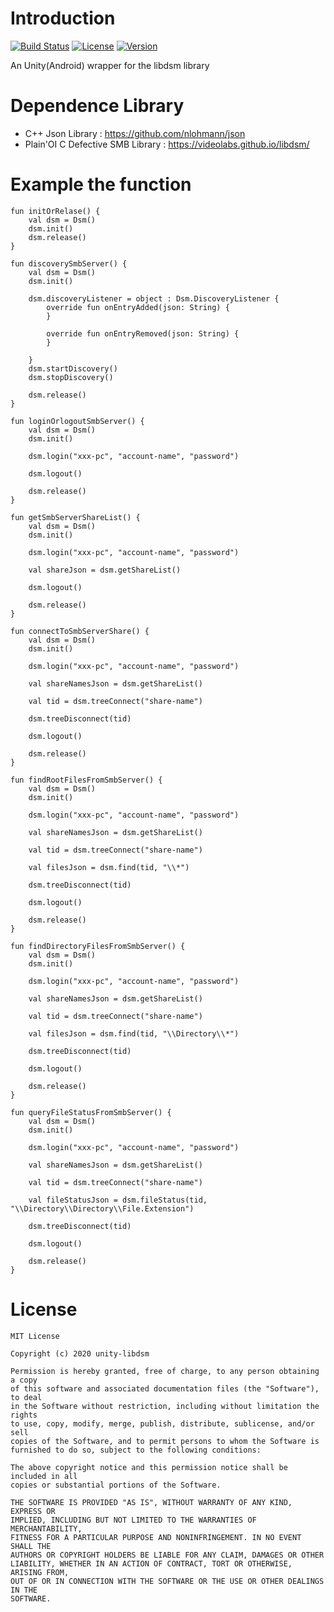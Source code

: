 # Introduction

[![Build Status](https://api.travis-ci.org/biezhihua/android_libdsm.svg?branch=master)](https://travis-ci.org/biezhihua/android_libdsm)
[![License](https://img.shields.io/badge/license-GPL-blue)](https://github.com/biezhihua/android_libdsm/blob/master/LICENSE)
[![Version](https://img.shields.io/github/v/release/biezhihua/android_libdsm)](https://github.com/biezhihua/android_libdsm/releases)

An Unity(Android) wrapper for the libdsm library


# Dependence Library

* C++ Json Library : https://github.com/nlohmann/json
* Plain'OI C Defective SMB Library  : https://videolabs.github.io/libdsm/

# Example the function

```
fun initOrRelase() {
    val dsm = Dsm()
    dsm.init()
    dsm.release()
}

fun discoverySmbServer() {
    val dsm = Dsm()
    dsm.init()

    dsm.discoveryListener = object : Dsm.DiscoveryListener {
        override fun onEntryAdded(json: String) {
        }

        override fun onEntryRemoved(json: String) {
        }

    }
    dsm.startDiscovery()
    dsm.stopDiscovery()

    dsm.release()
}

fun loginOrlogoutSmbServer() {
    val dsm = Dsm()
    dsm.init()

    dsm.login("xxx-pc", "account-name", "password")

    dsm.logout()

    dsm.release()
}

fun getSmbServerShareList() {
    val dsm = Dsm()
    dsm.init()

    dsm.login("xxx-pc", "account-name", "password")

    val shareJson = dsm.getShareList()

    dsm.logout()

    dsm.release()
}

fun connectToSmbServerShare() {
    val dsm = Dsm()
    dsm.init()

    dsm.login("xxx-pc", "account-name", "password")

    val shareNamesJson = dsm.getShareList()

    val tid = dsm.treeConnect("share-name")

    dsm.treeDisconnect(tid)

    dsm.logout()

    dsm.release()
}

fun findRootFilesFromSmbServer() {
    val dsm = Dsm()
    dsm.init()

    dsm.login("xxx-pc", "account-name", "password")

    val shareNamesJson = dsm.getShareList()

    val tid = dsm.treeConnect("share-name")

    val filesJson = dsm.find(tid, "\\*")

    dsm.treeDisconnect(tid)

    dsm.logout()

    dsm.release()
}

fun findDirectoryFilesFromSmbServer() {
    val dsm = Dsm()
    dsm.init()

    dsm.login("xxx-pc", "account-name", "password")

    val shareNamesJson = dsm.getShareList()

    val tid = dsm.treeConnect("share-name")

    val filesJson = dsm.find(tid, "\\Directory\\*")

    dsm.treeDisconnect(tid)

    dsm.logout()

    dsm.release()
}

fun queryFileStatusFromSmbServer() {
    val dsm = Dsm()
    dsm.init()

    dsm.login("xxx-pc", "account-name", "password")

    val shareNamesJson = dsm.getShareList()

    val tid = dsm.treeConnect("share-name")

    val fileStatusJson = dsm.fileStatus(tid, "\\Directory\\Directory\\File.Extension")

    dsm.treeDisconnect(tid)

    dsm.logout()

    dsm.release()
}
```


# License

```
MIT License

Copyright (c) 2020 unity-libdsm

Permission is hereby granted, free of charge, to any person obtaining a copy
of this software and associated documentation files (the "Software"), to deal
in the Software without restriction, including without limitation the rights
to use, copy, modify, merge, publish, distribute, sublicense, and/or sell
copies of the Software, and to permit persons to whom the Software is
furnished to do so, subject to the following conditions:

The above copyright notice and this permission notice shall be included in all
copies or substantial portions of the Software.

THE SOFTWARE IS PROVIDED "AS IS", WITHOUT WARRANTY OF ANY KIND, EXPRESS OR
IMPLIED, INCLUDING BUT NOT LIMITED TO THE WARRANTIES OF MERCHANTABILITY,
FITNESS FOR A PARTICULAR PURPOSE AND NONINFRINGEMENT. IN NO EVENT SHALL THE
AUTHORS OR COPYRIGHT HOLDERS BE LIABLE FOR ANY CLAIM, DAMAGES OR OTHER
LIABILITY, WHETHER IN AN ACTION OF CONTRACT, TORT OR OTHERWISE, ARISING FROM,
OUT OF OR IN CONNECTION WITH THE SOFTWARE OR THE USE OR OTHER DEALINGS IN THE
SOFTWARE.
```